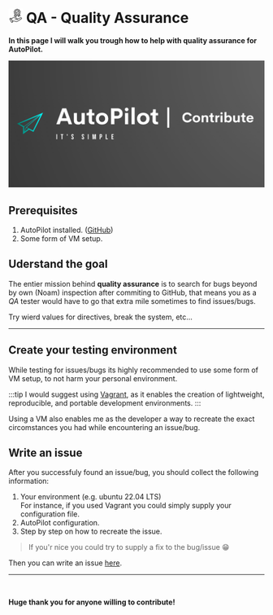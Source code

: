 # <img src="/images/AutoPilot-Icons/QA.png" alt="Users image" width="28" height="auto"> QA - Quality Assurance

**In this page I will walk you trough how to help with quality assurance for AutoPilot.**

<img src="/images/AutoPilot-contribute.png" style="width: 900px;height: auto;">

## Prerequisites

1. AutoPilot installed. ([GitHub](https://github.com/Noam-Alum/AutoPilot/))
2. Some form of VM setup.

## Uderstand the goal

The entier mission behind **quality assurance** is to search for bugs beyond by own (Noam) inspection after commiting to GitHub, that means you as a *QA* tester would have to go that extra mile sometimes to find issues/bugs.

Try wierd values for directives, break the system, etc...

---

## Create your testing environment

While testing for issues/bugs its highly recommended to use some form of VM setup, to not harm your personal environment.

:::tip
I would suggest using [Vagrant](https://www.vagrantup.com/), as it enables the creation of lightweight, reproducible, and portable development environments.
:::

Using a VM also enables me as the developer a way to recreate the exact circomstances you had while encountering an issue/bug.

## Write an issue

After you successfuly found an issue/bug, you should collect the following information:

1. Your environment (e.g. ubuntu 22.04 LTS)<br>
    For instance, if you used Vagrant you could simply supply your configuration file.
2. AutoPilot configuration.
3. Step by step on how to recreate the issue.

> If you'r nice you could try to supply a fix to the bug/issue 😁

Then you can write an issue [here](https://github.com/Noam-Alum/AutoPilot/issues/new?assignees=Noam-Alum&labels=QA&projects=&template=qa-.md&title=QA+%7C+%5BShort+issue+description%5D).

---

<br>

**Huge thank you for anyone willing to contribute!**
